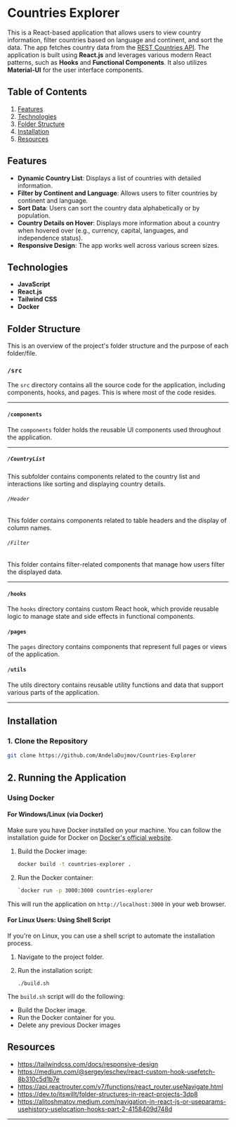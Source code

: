 # Countries Explorer

This is a React-based application that allows users to view country information, filter countries based on language and continent, and sort the data. The app fetches country data from the [REST Countries API](https://restcountries.com/).
The application is built using **React.js** and leverages various modern React patterns, such as **Hooks** and **Functional Components**. It also utilizes **Material-UI** for the user interface components.

## Table of Contents

1. [Features](#features)
2. [Technologies](#technologies)
3. [Folder Structure](#folder-structure)
4. [Installation](#installation)
5. [Resources](#resources)

## Features

- **Dynamic Country List**: Displays a list of countries with detailed information.
- **Filter by Continent and Language**: Allows users to filter countries by continent and language.
- **Sort Data**: Users can sort the country data alphabetically or by population.
- **Country Details on Hover**: Displays more information about a country when hovered over (e.g., currency, capital, languages, and independence status).
- **Responsive Design**: The app works well across various screen sizes.

## Technologies

- **JavaScript**
- **React.js**
- **Tailwind CSS**
- **Docker**

## Folder Structure

This is an overview of the project's folder structure and the purpose of each folder/file.

### `/src`

The `src` directory contains all the source code for the application, including components, hooks, and pages. This is where most of the code resides.

---

#### `/components`

The `components` folder holds the reusable UI components used throughout the application.

---

##### `/CountryList`

This subfolder contains components related to the country list and interactions like sorting and displaying country details.

###### `/Header`

This folder contains components related to table headers and the display of column names.

###### `/Filter`

This folder contains filter-related components that manage how users filter the displayed data.

---

#### `/hooks`

The `hooks` directory contains custom React hook, which provide reusable logic to manage state and side effects in functional components.

#### `/pages`

The `pages` directory contains components that represent full pages or views of the application.

#### `/utils`

The utils directory contains reusable utility functions and data that support various parts of the application.

---

## Installation

### **1. Clone the Repository**

```bash
git clone https://github.com/AndelaDujmov/Countries-Explorer
```

## 2. Running the Application

### Using Docker

#### For Windows/Linux (via Docker)

Make sure you have Docker installed on your machine. You can follow the installation guide for Docker on [Docker's official website](https://docs.docker.com/get-docker/).

1. Build the Docker image:

    ``` bash
   docker build -t countries-explorer .
   ```

2. Run the Docker container:
     ``` bash
   `docker run -p 3000:3000 countries-explorer
   ```

This will run the application on `http://localhost:3000` in your web browser.

#### For Linux Users: Using Shell Script

If you're on Linux, you can use a shell script to automate the installation process.

1. Navigate to the project folder.

2. Run the installation script:

   `./build.sh`

The `build.sh` script will do the following:
- Build the Docker image.
- Run the Docker container for you.
- Delete any previous Docker images


## Resources

- https://tailwindcss.com/docs/responsive-design
- https://medium.com/@sergeyleschev/react-custom-hook-usefetch-8b310c5d1b7e
- https://api.reactrouter.com/v7/functions/react_router.useNavigate.html
- https://dev.to/itswillt/folder-structures-in-react-projects-3dp8
- https://alitoshmatov.medium.com/navigation-in-react-js-or-useparams-usehistory-uselocation-hooks-part-2-4158409d748d
---